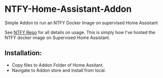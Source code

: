 # NTFY-Home-Assistant-Addon
Simple Addon to run an NTFY Docker Image on supervised Home Assistant

See [NTFY Repo](https://github.com/binwiederhier/ntfy) for all details on usage.
This is simply how I've hosted the NTFY docker image on Supervised Home Assistant. 

## Installation:
- Copy files to Addon Folder of Home Assitant.
- Navigate to Addon store and install from local.
